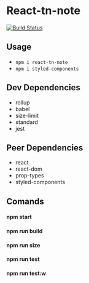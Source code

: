 # React-tn-note
[![Build Status](https://travis-ci.org/GerardoGallegos/react-tn-note.svg?branch=master)](https://travis-ci.org/GerardoGallegos/react-tn-note)

## Usage
- ```npm i react-tn-note```
- ```npm i styled-components```

## Dev Dependencies
* rollup
* babel
* size-limit
* standard
* jest

## Peer Dependencies
* react
* react-dom
* prop-types
* styled-components

## Comands

#### npm start
#### npm run build
#### npm run size
#### npm run test
#### npm run test:w